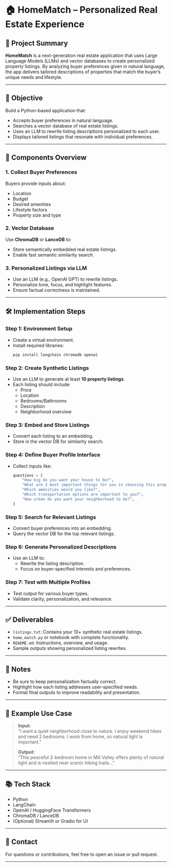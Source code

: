 
# 🏠 HomeMatch – Personalized Real Estate Experience

## 📌 Project Summary

**HomeMatch** is a next-generation real estate application that uses Large Language Models (LLMs) and vector databases to create personalized property listings. By analyzing buyer preferences given in natural language, the app delivers tailored descriptions of properties that match the buyer’s unique needs and lifestyle.

---

## 🚀 Objective

Build a Python-based application that:
- Accepts buyer preferences in natural language.
- Searches a vector database of real estate listings.
- Uses an LLM to rewrite listing descriptions personalized to each user.
- Displays tailored listings that resonate with individual preferences.

---

## 🧩 Components Overview

### 1. Collect Buyer Preferences
Buyers provide inputs about:
- Location
- Budget
- Desired amenities
- Lifestyle factors
- Property size and type

### 2. Vector Database
Use **ChromaDB** or **LanceDB** to:
- Store semantically embedded real estate listings.
- Enable fast semantic similarity search.

### 3. Personalized Listings via LLM
- Use an LLM (e.g., OpenAI GPT) to rewrite listings.
- Personalize tone, focus, and highlight features.
- Ensure factual correctness is maintained.

---

## 🛠️ Implementation Steps

### Step 1: Environment Setup
- Create a virtual environment.
- Install required libraries:
  ```bash
  pip install langchain chromadb openai
  ```

### Step 2: Create Synthetic Listings
- Use an LLM to generate at least **10 property listings**.
- Each listing should include:
  - Price
  - Location
  - Bedrooms/Bathrooms
  - Description
  - Neighborhood overview

### Step 3: Embed and Store Listings
- Convert each listing to an embedding.
- Store in the vector DB for similarity search.

### Step 4: Define Buyer Profile Interface
- Collect inputs like:
  ```python
  questions = [   
      "How big do you want your house to be?",
      "What are 3 most important things for you in choosing this property?",
      "Which amenities would you like?",
      "Which transportation options are important to you?",
      "How urban do you want your neighborhood to be?",   
  ]
  ```

### Step 5: Search for Relevant Listings
- Convert buyer preferences into an embedding.
- Query the vector DB for the top relevant listings.

### Step 6: Generate Personalized Descriptions
- Use an LLM to:
  - Rewrite the listing description.
  - Focus on buyer-specified interests and preferences.

### Step 7: Test with Multiple Profiles
- Test output for various buyer types.
- Validate clarity, personalization, and relevance.

---

## ✅ Deliverables

- `listings.txt`: Contains your 10+ synthetic real estate listings.
- `home_match.py` or notebook with complete functionality.
- `README.md`: Instructions, overview, and usage.
- Sample outputs showing personalized listing rewrites.

---

## 📌 Notes

- Be sure to keep personalization factually correct.
- Highlight how each listing addresses user-specified needs.
- Format final outputs to improve readability and presentation.

---

## 🧠 Example Use Case

> **Input:**  
> "I want a quiet neighborhood close to nature. I enjoy weekend hikes and need 2 bedrooms. I work from home, so natural light is important."

> **Output:**  
> “This peaceful 2-bedroom home in Mill Valley offers plenty of natural light and is nestled near scenic hiking trails...”

---

## 📚 Tech Stack

- Python
- LangChain
- OpenAI / HuggingFace Transformers
- ChromaDB / LanceDB
- (Optional) Streamlit or Gradio for UI

---

## 💬 Contact

For questions or contributions, feel free to open an issue or pull request.

---
